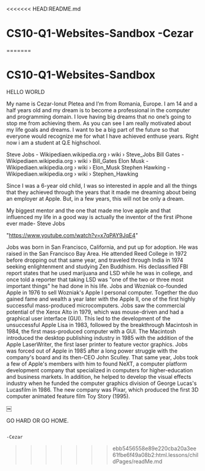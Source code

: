 <<<<<<< HEAD:README.md
# CS10-Q1-Websites-Sandbox    -Cezar
=======
# CS10-Q1-Websites-Sandbox
HELLO WORLD

My name is Cezar-Ionut Pletea and I’m from Romania, Europe. I am 14 and a half years old and my dream is to become a professional in the computer and programming domain. I love having big dreams that no one’s going to stop me from achieving them. As you can see I am really motivated about my life goals and dreams. I want to be a big part of the future so that everyone would recognize me for what I have achieved enthuse years. Right now i am a student at Q.E highschool.
<!--On queen e add the website-->



Steve Jobs - Wikipediaen.wikipedia.org › wiki › Steve_Jobs
Bill Gates - Wikipediaen.wikipedia.org › wiki › Bill_Gates
Elon Musk - Wikipediaen.wikipedia.org › wiki › Elon_Musk
Stephen Hawking - Wikipediaen.wikipedia.org › wiki › Stephen_Hawking

Since I was a 6-year old child, I was so interested in apple and all the things that they achieved through the years that it made me dreaming about being an employer at Apple. But, in a few years, this will not be only a dream.
<!--apple wbsite-->

My biggest mentor and the one that made me love apple and that influenced my life in a good way is actually the inventor of the first iPhone ever made- Steve Jobs
<!--open video-->
"https://www.youtube.com/watch?v=x7qPAY9JqE4"

Jobs was born in San Francisco, California, and put up for adoption. He was raised in the San Francisco Bay Area. He attended Reed College in 1972 before dropping out that same year, and traveled through India in 1974 seeking enlightenment and studying Zen Buddhism. His declassified FBI report states that he used marijuana and LSD while he was in college, and once told a reporter that taking LSD was "one of the two or three most important things" he had done in his life.
Jobs and Wozniak co-founded Apple in 1976 to sell Wozniak's Apple I personal computer. Together the duo gained fame and wealth a year later with the Apple II, one of the first highly successful mass-produced microcomputers. Jobs saw the commercial potential of the Xerox Alto in 1979, which was mouse-driven and had a graphical user interface (GUI). This led to the development of the unsuccessful Apple Lisa in 1983, followed by the breakthrough Macintosh in 1984, the first mass-produced computer with a GUI. The Macintosh introduced the desktop publishing industry in 1985 with the addition of the Apple LaserWriter, the first laser printer to feature vector graphics. Jobs was forced out of Apple in 1985 after a long power struggle with the company's board and its then-CEO John Sculley. That same year, Jobs took a few of Apple's members with him to found NeXT, a computer platform development company that specialized in computers for higher-education and business markets. In addition, he helped to develop the visual effects industry when he funded the computer graphics division of George Lucas's Lucasfilm in 1986. The new company was Pixar, which produced the first 3D computer animated feature film Toy Story (1995).


￼


GO HARD OR GO HOME.      


                                                                                     -Cezar
>>>>>>> ebb5456558e89e220cba20a3ee61fbe6f49a08b2:html.lessons/childPages/readMe.md

